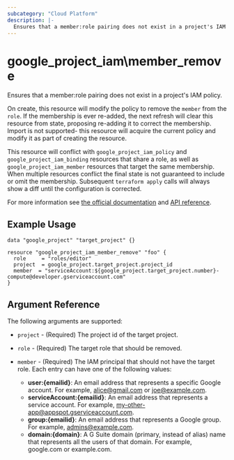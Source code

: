 ```yaml
---
subcategory: "Cloud Platform"
description: |-
  Ensures that a member:role pairing does not exist in a project's IAM policy.
---
```


# google_project_iam\member_remove

Ensures that a member:role pairing does not exist in a project's IAM policy. 

On create, this resource will modify the policy to remove the `member` from the
`role`. If the membership is ever re-added, the next refresh will clear this
resource from state, proposing re-adding it to correct the membership. Import is
not supported- this resource will acquire the current policy and modify it as
part of creating the resource.

This resource will conflict with `google_project_iam_policy` and
`google_project_iam_binding` resources that share a role, as well as
`google_project_iam_member` resources that target the same membership. When
multiple resources conflict the final state is not guaranteed to include or omit
the membership. Subsequent `terraform apply` calls will always show a diff
until the configuration is corrected.

For more information see
[the official documentation](https://cloud.google.com/iam/docs/granting-changing-revoking-access)
and
[API reference](https://cloud.google.com/resource-manager/reference/rest/v1/projects/setIamPolicy).

## Example Usage

```hcl
data "google_project" "target_project" {}

resource "google_project_iam_member_remove" "foo" {
  role     = "roles/editor"
  project  = google_project.target_project.project_id
  member  = "serviceAccount:${google_project.target_project.number}-compute@developer.gserviceaccount.com"
}
```

## Argument Reference

The following arguments are supported:

* `project` - (Required) The project id of the target project.

* `role` - (Required) The target role that should be removed. 

* `member` - (Required) The IAM principal that should not have the target role.
  Each entry can have one of the following values:
  * **user:{emailid}**: An email address that represents a specific Google account. For example, alice@gmail.com or joe@example.com.
  * **serviceAccount:{emailid}**: An email address that represents a service account. For example, my-other-app@appspot.gserviceaccount.com.
  * **group:{emailid}**: An email address that represents a Google group. For example, admins@example.com.
  * **domain:{domain}**: A G Suite domain (primary, instead of alias) name that represents all the users of that domain. For example, google.com or example.com.

